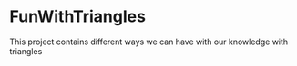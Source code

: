 # FunWithTriangles
This project contains different ways we can have with our knowledge with triangles
